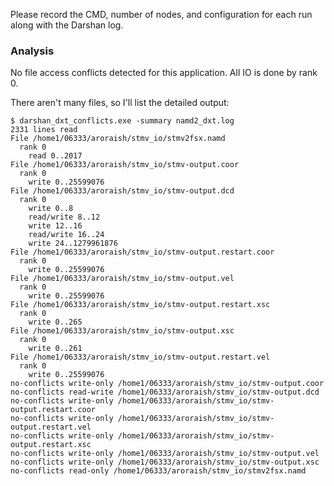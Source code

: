 Please record the CMD, number of nodes, and configuration for each run along with the Darshan log.

### Analysis

No file access conflicts detected for this application. All IO is done by rank 0.

There aren't many files, so I'll list the detailed output:
```
$ darshan_dxt_conflicts.exe -summary namd2_dxt.log
2331 lines read
File /home1/06333/aroraish/stmv_io/stmv2fsx.namd
  rank 0
    read 0..2017
File /home1/06333/aroraish/stmv_io/stmv-output.coor
  rank 0
    write 0..25599076
File /home1/06333/aroraish/stmv_io/stmv-output.dcd
  rank 0
    write 0..8
    read/write 8..12
    write 12..16
    read/write 16..24
    write 24..1279961876
File /home1/06333/aroraish/stmv_io/stmv-output.restart.coor
  rank 0
    write 0..25599076
File /home1/06333/aroraish/stmv_io/stmv-output.vel
  rank 0
    write 0..25599076
File /home1/06333/aroraish/stmv_io/stmv-output.restart.xsc
  rank 0
    write 0..265
File /home1/06333/aroraish/stmv_io/stmv-output.xsc
  rank 0
    write 0..261
File /home1/06333/aroraish/stmv_io/stmv-output.restart.vel
  rank 0
    write 0..25599076
no-conflicts write-only /home1/06333/aroraish/stmv_io/stmv-output.coor
no-conflicts read-write /home1/06333/aroraish/stmv_io/stmv-output.dcd
no-conflicts write-only /home1/06333/aroraish/stmv_io/stmv-output.restart.coor
no-conflicts write-only /home1/06333/aroraish/stmv_io/stmv-output.restart.vel
no-conflicts write-only /home1/06333/aroraish/stmv_io/stmv-output.restart.xsc
no-conflicts write-only /home1/06333/aroraish/stmv_io/stmv-output.vel
no-conflicts write-only /home1/06333/aroraish/stmv_io/stmv-output.xsc
no-conflicts read-only /home1/06333/aroraish/stmv_io/stmv2fsx.namd
```
